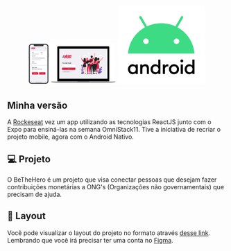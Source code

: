 <h1 align="center">
    <img src="readmeSrc/bethehero.png" width="200px" />
    <img src="readmeSrc/android_logo.png" width="200px" />
</h1>

## Minha versão

A [Rockeseat](https://rocketseat.com.br/) vez um app utilizando as tecnologias ReactJS junto com o Expo para ensiná-las na semana OmniStack11.
Tive a iniciativa de recriar o projeto mobile, agora com o Android Nativo.


## 💻 Projeto

O BeTheHero é um projeto que visa conectar pessoas que desejam fazer contribuições monetárias a ONG's (Organizações não governamentais) que precisam de ajuda.

## 🔖 Layout

Você pode visualizar o layout do projeto no formato através [desse link](https://www.figma.com/file/2C2yvw7jsCOGmaNUDftX9n/Be-The-Hero---OmniStack-11?node-id=37%3A394). Lembrando que você irá precisar ter uma conta no [Figma](http://figma.com/).

